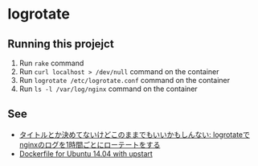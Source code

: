 # logrotate

## Running this projejct

1. Run `rake` command
1. Run `curl localhost > /dev/null` command on the container
1. Run `logrotate /etc/logrotate.conf` command on the container
1. Run `ls -l /var/log/nginx` command on the container

## See

* [タイトルとか決めてないけどこのままでもいいかもしんない: logrotateでnginxのログを1時間ごとにローテートをする](http://toshihirock.blogspot.jp/2015/01/logrotatenginx.html)
* [Dockerfile for Ubuntu 14.04 with upstart](https://gist.github.com/yosshy/cc6c479ac5b1a1ac1774)
